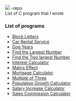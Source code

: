<img src="https://img.shields.io/badge/c%20-%2300599C.svg?&style=for-the-badge&logo=&logoColor=white"/> -repo
<br>
List of C program that I wrote

### List of programs

* [Block Letters](https://github.com/Na93r/Nasser-Malam/blob/master/block_letters.c)
* [Car Rental Service](https://github.com/Na93r/C-repo/blob/master/car_rental_service.c)
* [Dog Years](https://github.com/Na93r/Nasser-Malam/blob/master/dog_years.c)
* [Find the Largest Number](https://github.com/Na93r/Nasser-Malam/blob/master/largest_number.c)
* [Find the Two largest Number](https://github.com/Na93r/Nasser-Malam/blob/master/two_largest_numbers.c)
* [Interest Calculator](https://github.com/Na93r/Nasser-Malam/blob/master/Interest_Calculator.c) 
* [Matrix Effect](https://github.com/Na93r/C-repo/blob/master/matrix_effect.c)
* [Mortgage Calculator](https://github.com/Na93r/Nasser-Malam/blob/master/Mortgage_Calculator.c)
* [Multiple of Three](https://github.com/Na93r/C-repo/blob/master/multiples_of_three.c)
* [Population Growth Calculator](https://github.com/Na93r/Nasser-Malam/blob/master/population_growth_calculator.c)
* [Salary Increase Calculator](https://github.com/Na93r/C-repo/blob/master/salary_increase.c)
* [Sales Commission Calculator](https://github.com/Na93r/C-repo/blob/master/sales_commission_calculator.c)
